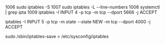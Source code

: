 1006  sudo iptables -S
1007  sudo iptables -L --line-numbers
1008  systemctl | grep ipta
1009  iptables -I INPUT 4 -p tcp -m tcp --dport 5666 -j ACCEPT


iptables -I INPUT 5 -p tcp -m state --state NEW -m tcp --dport 4000 -j ACCEPT

sudo /sbin/iptables-save > /etc/sysconfig/iptables